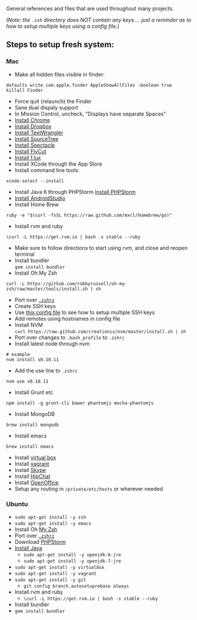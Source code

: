 General references and files that are used throughout many projects.

_(Note: the `.ssh` directory does NOT contain any keys.... just a reminder as to how to setup multiple keys using a config
file.)_

## Steps to setup fresh system:

### Mac

* Make all hidden files visible in finder:  

 ```
 defaults write com.apple.finder AppleShowAllFiles -boolean true
 killall Finder
 ```
 
 * Force quit (relaunch) the Finder
* Sane dual dispaly support
 * In Mission Control, uncheck, "Displays have separate Spaces"
* [Install Chrome](https://www.google.com/intl/en/chrome/browser/)
* [Install Dropbox](https://www.dropbox.com/downloading?os=mac)
* [Install TextWrangler](http://www.barebones.com/products/textwrangler/)
* [Install SourceTree](http://www.sourcetreeapp.com/download/)
* [Install Spectacle](http://spectacleapp.com/)
* [Install FlyCut](https://itunes.apple.com/us/app/flycut-clipboard-manager/id442160987?mt=12)
* [Install f.lux](http://justgetflux.com/)
* Install XCode through the App Store
 * Install command line tools: 
  
  ```shell
  xcode-select --install
  ```

* Install Java 6 through PHPStorm  [Install PHPStorm](http://www.jetbrains.com/phpstorm/)
* [Install AndroidStudio](http://developer.android.com/sdk/installing/studio.html)
* Install Home Brew  
```
ruby -e "$(curl -fsSL https://raw.github.com/mxcl/homebrew/go)"
```
* Install rvm and ruby  
```
\curl -L https://get.rvm.io | bash -s stable --ruby
```
 * Make sure to follow directions to start using rvm, and close and reopen terminal
* Install bundler  
```gem install bundler```
* Install Oh My Zsh  
```
curl -L https://github.com/robbyrussell/oh-my-zsh/raw/master/tools/install.sh | sh
```
* Port over [`.zshrz`](https://github.com/pajtai/Reference/blob/master/.zshrc)
* Create SSH keys
 * Use [this config file](https://github.com/pajtai/Reference/blob/master/.ssh/config) to see how to setup multiple SSH
keys
 * Add remotes using hostnames in config file
* Install NVM  
```curl https://raw.github.com/creationix/nvm/master/install.sh | sh```
 * Port over changes to `.bash_profile` to `.zshrc`
 * Install latest node through nvm
```
# example
nvm install v0.10.11 
```
 * Add the use line to `.zshrc`
```
nvm use v0.10.11
```
* Install Grunt etc 
```
npm install -g grunt-cli bower phantomjs mocha-phantomjs
```
* Install MongoDB  
```
brew install mongodb
```
* Install emacs  
```
brew install emacs
```
* Install [virtual box](https://www.virtualbox.org/wiki/Downloads)
* Install [vagrant](http://www.vagrantup.com/)
* Install [Skype](http://www.skype.com/en/)
* Install [HipChat](https://www.hipchat.com/downloads#mac)
* Install [OpenOffice](https://github.com/pajtai/Reference)
* Setup any routing in `/private/etc/hosts` or wherever needed

### Ubuntu
* `sudo apt-get install -y zsh`
* `sudo apt-get install -y emacs`
* Install Oh [My Zsh](https://github.com/robbyrussell/oh-my-zsh)
* Port over [`.zshrz`](https://github.com/pajtai/Reference/blob/master/.zshrc)
* Download [PHPStorm](http://www.jetbrains.com/phpstorm/)
* [Install Java](https://help.ubuntu.com/community/Java)
  * `sudo apt-get install -y openjdk-6-jre`  
  * `sudo apt-get install -y openjdk-7-jre`
* `sudo apt-get install -y virtualbox`
* `sudo apt-get install -y vagrant`
* `sudo apt-get install -y git`
  * `git config branch.autosetuprebase always`  
* Install rvm and ruby
  * `\curl -L https://get.rvm.io | bash -s stable --ruby`
 * Install bundler
  * `gem install bundler`

